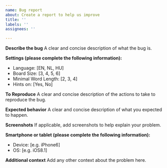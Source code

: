 ```yaml
---
name: Bug report
about: Create a report to help us improve
title: ''
labels: ''
assignees: ''

---
```


**Describe the bug**
A clear and concise description of what the bug is.

**Settings (please complete the following information):**
 - Language: [EN, NL, HU]
 - Board Size: [3, 4, 5, 6]
 - Minimal Word Length: [2, 3, 4]
 - Hints on: [Yes, No]

**To Reproduce**
A clear and concise description of the actions to take to reproduce the bug.

**Expected behavior**
A clear and concise description of what you expected to happen.

**Screenshots**
If applicable, add screenshots to help explain your problem.

**Smartphone or tablet (please complete the following information):**
 - Device: [e.g. iPhone6]
 - OS: [e.g. iOS8.1]

**Additional context**
Add any other context about the problem here.
